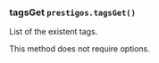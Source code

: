 <h3 id="tagsGet">tagsGet
  <code>prestigos.tagsGet()</code>
</h3>

List of the existent tags.

This method does not require options.
